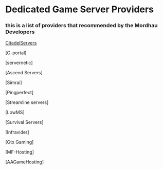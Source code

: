 # Dedicated Game Server Providers

### this is a list of providers that recommended by the Mordhau Developers

[CitadelServers](https://citadelservers.com/en-us/game-servers/mordhau-game-hosting)

[G-portal]

[servernetic]

[Ascend Servers]

[Simrai]

[Pingperfect]

[Streamline servers]

[LowMS]

[Survival Servers]

[Infravider]

[Gtx Gaming]

[MF-Hosting]

[AAGameHosting]
